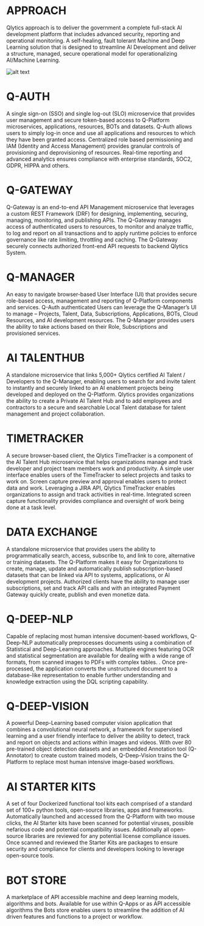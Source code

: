 # APPROACH

Qlytics approach is to deliver the government a complete full-stack AI development platform that includes advanced security, reporting and operational monitoring. A self-healing, fault tolerant Machine and Deep Learning solution that is designed to streamline AI Development and deliver a structure, managed, secure operational model for operationalizing AI/Machine Learning.

![alt text](https://github.com/qlyticsllc/qplatform/blob/master/past-performance/images/Qlytics%20Platform%20Architecture.png)

# Q-AUTH
A single sign-on (SSO) and single log-out (SLO) microservice that provides user management and secure token-based access to Q-Platform microservices, applications, resources, BOTs and datasets. Q-Auth allows users to simply log-in once and use all applications and resources to which they have been granted access. Centralized role based permissioning and IAM (Identity and Access Management) provides granular controls of provisioning and deprovisioning of resources. Real-time reporting and advanced analytics ensures compliance with enterprise standards, SOC2, GDPR, HIPPA and others.

# Q-GATEWAY
Q-Gateway is an end-to-end API Management microservice that leverages a custom REST Framework (DRF) for designing, implementing, securing, managing, monitoring, and publishing APIs. The Q-Gateway manages access of authenticated users to resources, to monitor and analyze traffic, to log and report on all transactions and to apply runtime policies to enforce governance like rate limiting, throttling and caching. The Q-Gateway securely connects authorized front-end API requests to backend Qlytics System.

# Q-MANAGER
An easy to navigate browser-based User Interface (UI) that provides secure role-based access, management and reporting of Q-Platform components and services. Q-Auth authenticated Users can leverage the Q-Manager’s UI to manage – Projects, Talent, Data, Subscriptions, Applications, BOTs, Cloud Resources, and AI development resources. The Q-Manager provides users the ability to take actions based on their Role, Subscriptions and provisioned services.

# AI TALENTHUB
A standalone microservice that links 5,000+ Qlytics certified AI Talent / Developers to the Q-Manager, enabling users to search for and invite talent to instantly and securely linked to an AI enablement projects being developed and deployed on the Q-Platform. Qlytics provides organizations the ability to create a Private AI Talent Hub and to add employees and contractors to a secure and searchable Local Talent database for talent management and project collaboration.

# TIMETRACKER
A secure browser-based client, the Qlytics TimeTracker is a component of the AI Talent Hub microservice that helps organizations manage and track developer and project team members work and productivity. A simple user interface enables users of the TimeTracker to select projects and tasks to work on. Screen capture preview and approval enables users to protect data and work. Leveraging a JIRA API, Qlytics TimeTracker enables organizations to assign and track activities in real-time. Integrated screen capture functionality provides compliance and oversight of work being done at a task level.

# DATA EXCHANGE
A standalone microservice that provides users the ability to programmatically search, access, subscribe to, and link to core, alternative or training datasets. The Q-Platform makes it easy for Organizations to create, manage, update and automatically publish subscription-based datasets that can be linked via API to systems, applications, or AI development projects. Authorized clients have the ability to manage user subscriptions, set and track API calls and with an integrated Payment Gateway quickly create, publish and even monetize data.

# Q-DEEP-NLP
Capable of replacing most human intensive document-based workflows, Q-Deep-NLP automatically preprocesses documents using a combination of Statistical and Deep-Learning approaches. Multiple engines featuring OCR and statistical segmentation are available for dealing with a wide range of formats, from scanned images to PDFs with complex tables. . Once pre-processed, the application converts the unstructured document to a database-like representation to enable further understanding and knowledge extraction using the DQL scripting capability.

# Q-DEEP-VISION
A powerful Deep-Learning based computer vision application that combines a convolutional neural network, a framework for supervised learning and a user friendly interface to deliver the ability to detect, track and report on objects and actions within images and videos. With over 80 pre-trained object detection datasets and an embedded Annotation tool (Q-Annotator) to create custom trained models, Q-Deep-Vision trains the Q-Platform to replace most human intensive image-based workflows.

# AI STARTER KITS
A set of four Dockerized functional tool kits each comprised of a standard set of 100+ python tools, open-source libraries, apps and frameworks. Automatically launched and accessed from the Q-Platform with two mouse clicks, the AI Starter kits have been scanned for potential viruses, possible nefarious code and potential compatibility issues. Additionally all open-source libraries are reviewed for any potential license compliance issues. Once scanned and reviewed the Starter Kits are packages to ensure security and compliance for clients and developers looking to leverage open-source tools.

# BOT STORE
A marketplace of API accessible machine and deep learning models, algorithms and bots. Available for use within Q-Apps or as API accessible algorithms the Bots store enables users to streamline the addition of AI driven features and functions to a project or workflow.
